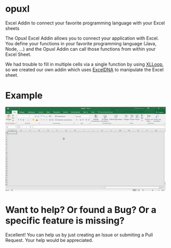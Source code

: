 # opuxl
Excel Addin to connect your favorite programming language with your Excel sheets

The Opuxl Excel Addin allows you to connect your application with Excel. You define your functions in your favorite programming language (Java, Node, ...) and the Opuxl Addin can call those functions from within your Excel Sheet.

We had trouble to fill in multiple cells via a single function by using [XLLoop](http://xlloop.sourceforge.net/), so we created our own addin which uses [ExcelDNA](https://exceldna.codeplex.com/) to manipulate the Excel sheet.

# Example
![Example](/opuxl-demo.gif?raw=true "")


# Want to help? Or found a Bug? Or a specific feature is missing?
Excellent! You can help us by just creating an Issue or submiting a Pull Request. Your help would be appreciated.
